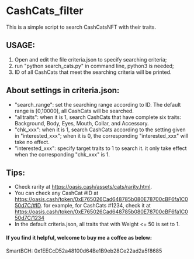 # CashCats_filter
This is a simple script to search CashCatsNFT with their traits.

## USAGE:

1. Open and edit the file criteria.json to specify searching criteria;
2. run "python search_cats.py" in command line, python3 is needed;
3. ID of all CashCats that meet the searching criteria will be printed.



## About settings in criteria.json:

- "search_range": set the searching range according to ID. The default range is [0,10000], all CashCats will be searched.
- "alltraits": when it is 1, search CashCats that have complete six traits: Background, Body, Eyes, Mouth, Collar, and Accessory.
- "chk_xxx": when it is 1, search CashCats according to the setting given in "interested_xxx"; when it is 0, the corresponding "interested_xxx" will take no effect.
- "interested_xxx": specify target traits to 1 to search it. it only take effect when the corresponding "chk_xxx" is 1.



## Tips:
- Check rarity at https://oasis.cash/assets/cats/rarity.html.
- You can check any CashCat #ID at https://oasis.cash/token/0xE765026Cad648785b080E78700cBF6fa1C050d7C/#ID. for example, for CashCats #1234, check it at https://oasis.cash/token/0xE765026Cad648785b080E78700cBF6fa1C050d7C/1234
- In the default criteria.json, all traits that with Weight <= 50 is set to 1.



#### If you find it helpful, welcome to buy me a coffee as below:
SmartBCH: 0x1EECcD52a48100d64Be1B9eb28Ce22ad2a5f8685

